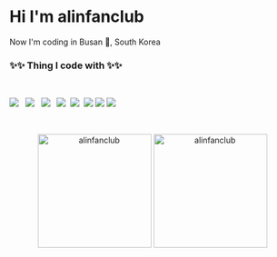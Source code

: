 <h1> Hi I'm alinfanclub </h1>
Now I'm coding in Busan 🌊, South Korea

<h3><b>✨✨ Thing I code with ✨✨</b></h3>
</br>
<p>
<img src="https://img.shields.io/badge/HTML5-E34F26?style=for-the-badge&logo=HTML5&logoColor=white"/></a> &nbsp
<img src="https://img.shields.io/badge/CSS3-1572B6?style=for-the-badge&logo=CSS3&logoColor=white"/></a> &nbsp
<img src="https://img.shields.io/badge/Sass-CC6699?style=for-the-badge&logo=Sass&logoColor=white"/></a> &nbsp
<img src="https://img.shields.io/badge/JavaScript-F7DF1E?style=for-the-badge&logo=JavaScript&logoColor=white"/></a>&nbsp
<img src="https://img.shields.io/badge/TypeScript-3178C6?style=for-the-badge&logo=TypeScript&logoColor=white"/></a>&nbsp
<img src="https://img.shields.io/badge/Vue.js-4FC08D?style=for-the-badge&logo=Vue.js&logoColor=white">
<img src="https://img.shields.io/badge/Dart-0175C2?style=for-the-badge&logo=Dart&logoColor=white">
<img src="https://img.shields.io/badge/Flutter-02569B?style=for-the-badge&logo=Flutter&logoColor=white">
</p>
</br>
<div align="center">
  <p> <img src="https://github-readme-stats.vercel.app/api?username=alinfanclub&show_icons=true&theme=white" alt="alinfanclub" height="200"/>
<img src="https://github-readme-stats.vercel.app/api/top-langs/?username=alinfanclub&hide=TeX&layout=compact" alt='alinfanclub' height="200">
</div>
